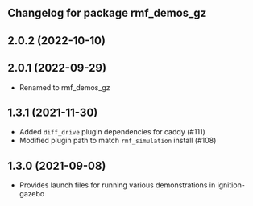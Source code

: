 ## Changelog for package rmf_demos_gz

2.0.2 (2022-10-10)
------------------

2.0.1 (2022-09-29)
------------------
* Renamed to rmf_demos_gz

1.3.1 (2021-11-30)
------------------
* Added `diff_drive` plugin dependencies for caddy (#111)
* Modified plugin path to match `rmf_simulation` install (#108)

1.3.0 (2021-09-08)
------------------
* Provides launch files for running various demonstrations in ignition-gazebo
